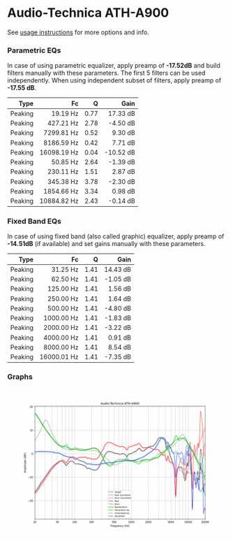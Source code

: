 # Audio-Technica ATH-A900
See [usage instructions](https://github.com/jaakkopasanen/AutoEq#usage) for more options and info.

### Parametric EQs
In case of using parametric equalizer, apply preamp of **-17.52dB** and build filters manually
with these parameters. The first 5 filters can be used independently.
When using independent subset of filters, apply preamp of **-17.55 dB**.

| Type    | Fc          |    Q | Gain      |
|--------:|------------:|-----:|----------:|
| Peaking | 19.19 Hz    | 0.77 | 17.33 dB  |
| Peaking | 427.21 Hz   | 2.78 | -4.50 dB  |
| Peaking | 7299.81 Hz  | 0.52 | 9.30 dB   |
| Peaking | 8186.59 Hz  | 0.42 | 7.71 dB   |
| Peaking | 16098.19 Hz | 0.04 | -10.52 dB |
| Peaking | 50.85 Hz    | 2.64 | -1.39 dB  |
| Peaking | 230.11 Hz   | 1.51 | 2.87 dB   |
| Peaking | 345.38 Hz   | 3.78 | -2.30 dB  |
| Peaking | 1854.66 Hz  | 3.34 | 0.98 dB   |
| Peaking | 10884.82 Hz | 2.43 | -0.14 dB  |

### Fixed Band EQs
In case of using fixed band (also called graphic) equalizer, apply preamp of **-14.51dB**
(if available) and set gains manually with these parameters.

| Type    | Fc          |    Q | Gain     |
|--------:|------------:|-----:|---------:|
| Peaking | 31.25 Hz    | 1.41 | 14.43 dB |
| Peaking | 62.50 Hz    | 1.41 | -1.05 dB |
| Peaking | 125.00 Hz   | 1.41 | 1.56 dB  |
| Peaking | 250.00 Hz   | 1.41 | 1.64 dB  |
| Peaking | 500.00 Hz   | 1.41 | -4.80 dB |
| Peaking | 1000.00 Hz  | 1.41 | -1.83 dB |
| Peaking | 2000.00 Hz  | 1.41 | -3.22 dB |
| Peaking | 4000.00 Hz  | 1.41 | 0.91 dB  |
| Peaking | 8000.00 Hz  | 1.41 | 8.54 dB  |
| Peaking | 16000.01 Hz | 1.41 | -7.35 dB |

### Graphs
![](./Audio-Technica%20ATH-A900.png)